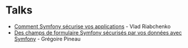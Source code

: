 Talks
=====

- [Comment Symfony sécurise vos applications](https://fr.slideshare.net/VladyslavRiabchenko/scurisation-de-vos-applications-web-laide-du-composant-security-de-symfony-116634622) - Vlad Riabchenko
- [Des champs de formulaire Symfony sécurisés par vos données avec Symfony](https://speakerdeck.com/lyrixx/symfony-form-and-securite) - Grégoire Pineau
